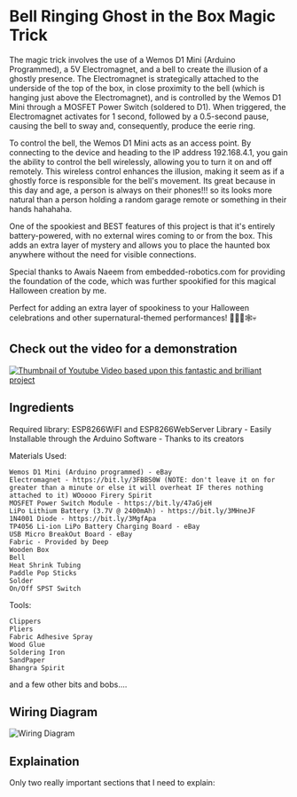 # Bell Ringing Ghost in the Box Magic Trick

The magic trick involves the use of a Wemos D1 Mini (Arduino Programmed), a 5V Electromagnet, and a bell to create the illusion of a ghostly presence. The Electromagnet is strategically attached to the underside of the top of the box, in close proximity to the bell (which is hanging just above the Electromagnet), and is controlled by the Wemos D1 Mini through a MOSFET Power Switch (soldered to D1). When triggered, the Electromagnet activates for 1 second, followed by a 0.5-second pause, causing the bell to sway and, consequently, produce the eerie ring.

To control the bell, the Wemos D1 Mini acts as an access point. By connecting to the device and heading to the IP address 192.168.4.1, you gain the ability to control the bell wirelessly, allowing you to turn it on and off remotely. This wireless control enhances the illusion, making it seem as if a ghostly force is responsible for the bell's movement. Its great because in this day and age, a person is always on their phones!!! so its looks more natural than a person holding a random garage remote or something in their hands hahahaha.

One of the spookiest and BEST features of this project is that it's entirely battery-powered, with no external wires coming to or from the box. This adds an extra layer of mystery and allows you to place the haunted box anywhere without the need for visible connections. 

Special thanks to Awais Naeem from embedded-robotics.com for providing the foundation of the code, which was further spookified for this magical Halloween creation by me. 

Perfect for adding an extra layer of spookiness to your Halloween celebrations and other supernatural-themed performances! 🎃👻🔔🕸️💀


## Check out the video for a demonstration
[![Thumbnail of Youtube Video based upon this fantastic and brilliant project](https://i.ibb.co/cXZM1jh/thumbnail.png)](https://www.youtube.com/watch?v=KbHJlr8aNq8)

## Ingredients

Required library:
ESP8266WiFI and ESP8266WebServer Library - Easily Installable through the Arduino Software - Thanks to its creators

 Materials Used:

    Wemos D1 Mini (Arduino programmed) - eBay
    Electromagnet - https://bit.ly/3FBBS0W (NOTE: don't leave it on for greater than a minute or else it will overheat IF theres nothing attached to it) WOoooo Firery Spirit
    MOSFET Power Switch Module - https://bit.ly/47aGjeH
    LiPo Lithium Battery (3.7V @ 2400mAh) - https://bit.ly/3MHneJF
    1N4001 Diode - https://bit.ly/3MgfApa
    TP4056 Li-ion LiPo Battery Charging Board - eBay
    USB Micro BreakOut Board - eBay
    Fabric - Provided by Deep
    Wooden Box
    Bell
    Heat Shrink Tubing
    Paddle Pop Sticks
    Solder
    On/Off SPST Switch

 Tools:

    Clippers
    Pliers
    Fabric Adhesive Spray
    Wood Glue
    Soldering Iron
    SandPaper
    Bhangra Spirit

   and a few other bits and bobs....

## Wiring Diagram

![Wiring Diagram](https://i.ibb.co/mh7Pc0d/Wiring-Diagramv2.png)

## Explaination

Only two really important sections that I need to explain:



